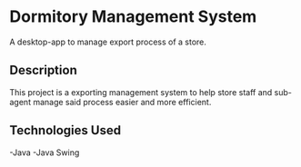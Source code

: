 # Dormitory Management System

A desktop-app to manage export process of a store.

## Description

This project is a exporting management system to help store staff and sub-agent manage said process easier and more efficient.  

## Technologies Used

-Java
-Java Swing
